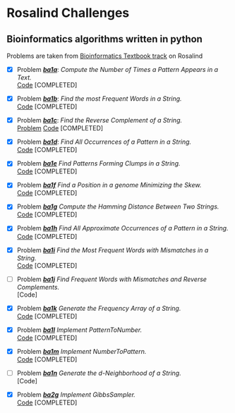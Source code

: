 # Rosalind Challenges
## Bioinformatics algorithms written in python
Problems are taken from [Bioinformatics Textbook track](http://rosalind.info/problems/locations/) on Rosalind

- [x] Problem [***ba1a***](http://rosalind.info/problems/ba1a/): *Compute the Number of Times a Pattern Appears in a Text.*<br>
   [Code](https://github.com/benigmatic/bioinformatics/blob/main/ba1a.py) [COMPLETED]
  
- [x] Problem [***ba1b***](http://rosalind.info/problems/ba1b/): *Find the most Frequent Words in a String.* <br>
   [Code](https://github.com/benigmatic/bioinformatics/blob/main/ba1b.py) [COMPLETED]
  
- [x] Problem [***ba1c***](http://rosalind.info/problems/ba1c/): *Find the Reverse Complement of a String.* <br>
  [Problem](http://rosalind.info/problems/ba1c/)  [Code](https://github.com/benigmatic/bioinformatics/blob/main/ba1c.py) [COMPLETED]
  
- [x] Problem [***ba1d***](http://rosalind.info/problems/ba1d/):	*Find All Occurrences of a Pattern in a String.* <br>
  [Code](https://github.com/benigmatic/bioinformatics/blob/main/ba1d.py) [COMPLETED]
  
- [x] Problem [***ba1e***](http://rosalind.info/problems/ba1e/) *Find Patterns Forming Clumps in a String.* <br>
  [Code](https://github.com/benigmatic/bioinformatics/blob/main/ba1e.java) [COMPLETED]
  
- [x] Problem [***ba1f***](http://rosalind.info/problems/ba1f/)	*Find a Position in a genome Minimizing the Skew.* <br>
   [Code](https://github.com/benigmatic/bioinformatics/blob/main/ba1f.py) [COMPLETED]	
  
 - [x] Problem [***ba1g***](http://rosalind.info/problems/ba1g/) *Compute the Hamming Distance Between Two Strings.* <br>
   [Code](https://github.com/benigmatic/bioinformatics/blob/main/ba1g.py) [COMPLETED]
 - [x] Problem [***ba1h***](http://rosalind.info/problems/ba1h/) *Find All Approximate Occurrences of a Pattern in a String.* <br>
   [Code](https://github.com/benigmatic/bioinformatics/blob/main/ba1h.py) [COMPLETED]
  - [x] Problem [***ba1i***](http://rosalind.info/problems/ba1i/)	*Find the Most Frequent Words with Mismatches in a String.* <br>
   [Code](https://github.com/benigmatic/bioinformatics/blob/main/ba1i.py) [COMPLETED]
  - [ ] Problem [***ba1j***](http://rosalind.info/problems/ba1j/) *Find Frequent Words with Mismatches and Reverse Complements.* <br>
  [Code]
  - [x] Problem [***ba1k***](http://rosalind.info/problems/ba1k/)		*Generate the Frequency Array of a String.* <br>
   [Code](https://github.com/benigmatic/bioinformatics/blob/main/ba1k.py) [COMPLETED]
  - [x] Problem [***ba1l***](http://rosalind.info/problems/ba1l/)	*Implement PatternToNumber.* <br>
   [Code](https://github.com/benigmatic/bioinformatics/blob/main/ba1l.py) [COMPLETED]
  - [x] Problem [***ba1m***](http://rosalind.info/problems/ba1m/)	*Implement NumberToPattern.* <br>
  [Code](https://github.com/benigmatic/bioinformatics/blob/main/ba1m.py) [COMPLETED]
  - [ ] Problem [***ba1n***](http://rosalind.info/problems/ba1n/)	*Generate the d-Neighborhood of a String.* <br>
   [Code]
 
- [x] Problem [***ba2g***](http://rosalind.info/problems/ba2g/) *Implement GibbsSampler.* <br>
   [Code](https://github.com/benigmatic/bioinformatics/blob/main/ba2g.py) [COMPLETED]
